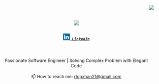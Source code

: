 <img align="right" src="https://visitor-badge.laobi.icu/badge?page_id=rlopxhan21">

<h1 align="center">
  <a href="https://git.io/typing-svg">
    <img src="https://readme-typing-svg.herokuapp.com/?lines=Hello,+There!+👋;This+is+Ronish+Tamang.;Nice+to+meet+you!&center=true&size=30">
  </a>
</h1>

<h5 align="center">
  <code><a href="https://www.linkedin.com/in/ronishlopxhan/" title="LinkedIn Profile"><img width="22" src="images/linkedin.svg"> LinkedIn</a></code>
</h5>
<br>
<p align="center">
  Passionate Software Engineer | Solving Complex Problem with Elegant Code
  <br>
  <br>
  📫 How to reach me: <a href="mailto: rlopxhan21@gmail.com">rlopxhan21@gmail.com</a>
</p>
